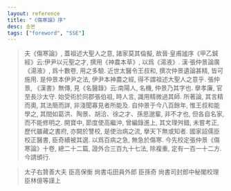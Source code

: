 ```yaml
---
layout: reference
title: "《傷寒論》序"
desc: 송본
tags: ["foreword", "SSE"]
---
```



> 夫《傷寒論》, 蓋祖述大聖人之意, 諸家莫其倫擬, 故晉·皇甫謐序《甲乙鍼經》云:伊尹以元聖之才, 撰用《神農本草》, 以爲《湯液》. 漢·張仲景論廣《湯液》, 爲十數卷, 用之多驗. 近世太醫令王叔和, 撰次仲景遺論甚精, 皆可施用. 是仲景本伊尹之法, 伊尹本神農之經, 得不謂祖述大聖人之意乎. 張仲景, 《漢書》無傳, 見《名醫錄》云:南陽人, 名機, 仲景乃其字也. 擧孝廉, 官至長沙太守. 始受術於同郡張伯祖, 時人言, 識用精微過其師. 所著論, 其言精而奧, 其法簡而詳, 非淺聞寡見者所能及. 自仲景于今八百餘年, 惟王叔和能學之, 其間如葛洪、陶景、胡洽、徐之才、孫思邈輩, 非不才也, 但各自名家, 而不能修明之. 開寶中, 節度使高繼沖, 曾編錄進上, 其文理舛錯, 未嘗考正, 歷代雖藏之書府, 亦闕於讐校, 是使治病之流, 擧天下無或知者. 國家詔儒臣校正醫書, 臣奇續被其選. 以爲百病之急, 無急於傷寒. 今先校定張仲景《傷寒論》十卷, 總二十二篇, 證外合三百九十七法, 除複重, 定有一百一十二方. 今請頒行.

> 太子右贊善大夫 臣高保衡
> 尙書屯田員外郎 臣孫奇
> 尙書司封郎中秘閣校理 臣林億等謹上
